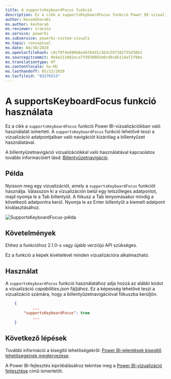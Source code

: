 ```yaml
---
title: A supportsKeyboardFocus funkció
description: Ez a cikk a supportsKeyboardFocus funkció Power BI-vizualizációkban való használatát és annak feltételeit ismerteti.
author: KesemSharabi
ms.author: kesharab
ms.reviewer: sranins
ms.service: powerbi
ms.subservice: powerbi-custom-visuals
ms.topic: conceptual
ms.date: 04/30/2020
ms.openlocfilehash: c8cf0f4e896b8a44764d1c363c597182f55d30b3
ms.sourcegitcommit: 0e9e211082eca7fd939803e0cd9c6b114af2f90a
ms.translationtype: HT
ms.contentlocale: hu-HU
ms.lasthandoff: 05/13/2020
ms.locfileid: "83276513"
---
```

# <a name="use-the-supportskeyboardfocus-feature"></a>A supportsKeyboardFocus funkció használata

Ez a cikk a `supportsKeyboardFocus` funkció Power BI-vizualizációkban való használatát ismerteti.
A `supportsKeyboardFocus` funkció lehetővé teszi a vizualizáció adatpontjaiban való navigációt kizárólag a billentyűzet használatával.

A billentyűzetnavigáció vizualizációkkal való használatával kapcsolatos további információért lásd: [Billentyűzetnavigáció](../../create-reports/desktop-accessibility-consuming-tools.md#keyboard-navigation).

## <a name="example"></a>Példa

Nyisson meg egy vizualizációt, amely a `supportsKeyboardFocus` funkciót használja. Válasszon ki a vizualizáción belül egy tetszőleges adatpontot, majd nyomja le a Tab billentyűt. A fókusz a Tab lenyomásakor mindig a következő adatpontra kerül. Nyomja le az Enter billentyűt a kiemelt adatpont kiválasztásához.

![SupportsKeyboardFocus-példa](./media/supportskeyboardfocus-feature/supports-keyboard-focus-example.png)

## <a name="requirements"></a>Követelmények

Ehhez a funkcióhoz 2.1.0-s vagy újabb verziójú API szükséges.

Ez a funkció a képek kivételével minden vizualizációra alkalmazható.

## <a name="usage"></a>Használat

A `supportsKeyboardFocus` funkció használatához adja hozzá az alábbi kódot a vizualizáció *capabilities.json* fájljához.
Ez a képesség lehetővé teszi a vizualizáció számára, hogy a billentyűzetnavigációval fókuszba kerüljön.

```json
    {   
            ...
        "supportsKeyboardFocus": true
            ...
    }

```

## <a name="next-steps"></a>Következő lépések

További információ a kisegítő lehetőségekről: [Power BI-jelentések kisegítő lehetőségeinek megtervezése](../../create-reports/desktop-accessibility-creating-reports.md).

A Power BI-fejlesztés kipróbálásához tekintse meg a [Power BI-vizualizáció fejlesztése](custom-visual-develop-tutorial.md) című ismertetőt.

